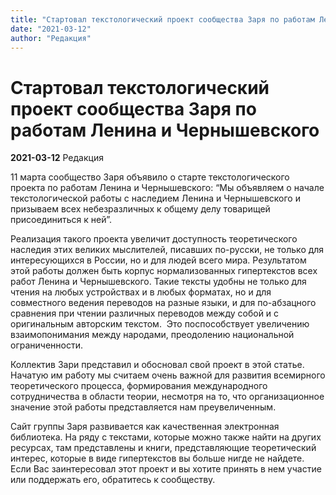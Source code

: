 ```yaml
---
title: "Стартовал текстологический проект сообщества Заря по работам Ленина и Чернышевского"
date: "2021-03-12"
author: "Редакция"
---
```


# Стартовал текстологический проект сообщества Заря по работам Ленина и Чернышевского

**2021-03-12** Редакция

11 марта сообщество Заря объявило о старте текстологического проекта по работам Ленина и Чернышевского: “Мы объявляем о начале текстологической работы с наследием Ленина и Чернышевского и призываем всех небезразличных к общему делу товарищей присоединиться к ней”.

Реализация такого проекта увеличит доступность теоретического наследия этих великих мыслителей, писавших по-русски, не только для интересующихся в России, но и для людей всего мира. Результатом этой работы должен быть корпус нормализованных гипертекстов всех работ Ленина и Чернышевского. Такие тексты удобны не только для чтения на любых устройствах и в любых форматах, но и для совместного ведения переводов на разные языки, и для по-абзацного сравнения при чтении различных переводов между собой и с оригинальным авторским текстом.  Это поспособствует увеличению взаимопонимания между народами, преодолению национальной ограниченности. 

Коллектив Зари представил и обосновал свой проект в этой статье. Начатую им работу мы считаем очень важной для развития всемирного теоретического процесса, формирования международного сотрудничества в области теории, несмотря на то, что организационное значение этой работы представляется нам преувеличенным. 

Сайт группы Заря развивается как качественная электронная библиотека. На ряду с текстами, которые можно также найти на других ресурсах, там представлены и книги, представляющие теоретический интерес, которые в виде гипертекстов вы больше нигде не найдете. Если Вас заинтересовал этот проект и вы хотите принять в нем участие или поддержать его, обратитесь к сообществу.